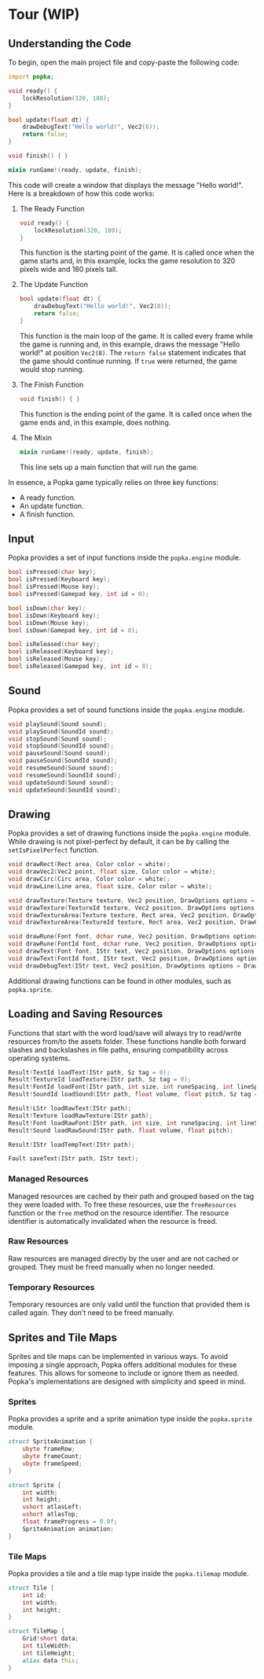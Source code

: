 # Tour (WIP)

## Understanding the Code

To begin, open the main project file and copy-paste the following code:

```d
import popka;

void ready() {
    lockResolution(320, 180);
}

bool update(float dt) {
    drawDebugText("Hello world!", Vec2(8));
    return false;
}

void finish() { }

mixin runGame!(ready, update, finish);
```

This code will create a window that displays the message "Hello world!".
Here is a breakdown of how this code works:

1. The Ready Function

    ```d
    void ready() {
        lockResolution(320, 180);
    }
    ```

    This function is the starting point of the game.
    It is called once when the game starts and, in this example, locks the game resolution to 320 pixels wide and 180 pixels tall.

2. The Update Function

    ```d
    bool update(float dt) {
        drawDebugText("Hello world!", Vec2(8));
        return false;
    }
    ```

    This function is the main loop of the game.
    It is called every frame while the game is running and, in this example, draws the message "Hello world!" at position `Vec2(8)`.
    The `return false` statement indicates that the game should continue running.
    If `true` were returned, the game would stop running.

3. The Finish Function

    ```d
    void finish() { }
    ```

    This function is the ending point of the game.
    It is called once when the game ends and, in this example, does nothing.

4. The Mixin

    ```d
    mixin runGame!(ready, update, finish);
    ```

    This line sets up a main function that will run the game.

In essence, a Popka game typically relies on three key functions:

* A ready function.
* An update function.
* A finish function.

## Input

Popka provides a set of input functions inside the `popka.engine` module.

```d
bool isPressed(char key);
bool isPressed(Keyboard key);
bool isPressed(Mouse key);
bool isPressed(Gamepad key, int id = 0);

bool isDown(char key);
bool isDown(Keyboard key);
bool isDown(Mouse key);
bool isDown(Gamepad key, int id = 0);

bool isReleased(char key);
bool isReleased(Keyboard key);
bool isReleased(Mouse key);
bool isReleased(Gamepad key, int id = 0);
```

## Sound

Popka provides a set of sound functions inside the `popka.engine` module.

```d
void playSound(Sound sound);
void playSound(SoundId sound);
void stopSound(Sound sound);
void stopSound(SoundId sound);
void pauseSound(Sound sound);
void pauseSound(SoundId sound);
void resumeSound(Sound sound);
void resumeSound(SoundId sound);
void updateSound(Sound sound);
void updateSound(SoundId sound);
```

## Drawing

Popka provides a set of drawing functions inside the `popka.engine` module.
While drawing is not pixel-perfect by default, it can be by calling the `setIsPixelPerfect` function.

```d
void drawRect(Rect area, Color color = white);
void drawVec2(Vec2 point, float size, Color color = white);
void drawCirc(Circ area, Color color = white);
void drawLine(Line area, float size, Color color = white);

void drawTexture(Texture texture, Vec2 position, DrawOptions options = DrawOptions());
void drawTexture(TextureId texture, Vec2 position, DrawOptions options = DrawOptions());
void drawTextureArea(Texture texture, Rect area, Vec2 position, DrawOptions options = DrawOptions());
void drawTextureArea(TextureId texture, Rect area, Vec2 position, DrawOptions options = DrawOptions());

void drawRune(Font font, dchar rune, Vec2 position, DrawOptions options = DrawOptions());
void drawRune(FontId font, dchar rune, Vec2 position, DrawOptions options = DrawOptions());
void drawText(Font font, IStr text, Vec2 position, DrawOptions options = DrawOptions());
void drawText(FontId font, IStr text, Vec2 position, DrawOptions options = DrawOptions());
void drawDebugText(IStr text, Vec2 position, DrawOptions options = DrawOptions());
```

Additional drawing functions can be found in other modules, such as `popka.sprite`.

## Loading and Saving Resources

Functions that start with the word load/save will always try to read/write resources from/to the assets folder.
These functions handle both forward slashes and backslashes in file paths, ensuring compatibility across operating systems.

```d
Result!TextId loadText(IStr path, Sz tag = 0);
Result!TextureId loadTexture(IStr path, Sz tag = 0);
Result!FontId loadFont(IStr path, int size, int runeSpacing, int lineSpacing, const(dchar)[] runes = [], Sz tag = 0);
Result!SoundId loadSound(IStr path, float volume, float pitch, Sz tag = 0);

Result!LStr loadRawText(IStr path);
Result!Texture loadRawTexture(IStr path);
Result!Font loadRawFont(IStr path, int size, int runeSpacing, int lineSpacing, const(dchar)[] runes = []);
Result!Sound loadRawSound(IStr path, float volume, float pitch);

Result!IStr loadTempText(IStr path);

Fault saveText(IStr path, IStr text);
```

### Managed Resources

Managed resources are cached by their path and grouped based on the tag they were loaded with.
To free these resources, use the `freeResources` function or the `free` method on the resource identifier.
The resource identifier is automatically invalidated when the resource is freed.

### Raw Resources

Raw resources are managed directly by the user and are not cached or grouped.
They must be freed manually when no longer needed.

### Temporary Resources

Temporary resources are only valid until the function that provided them is called again.
They don’t need to be freed manually.

## Sprites and Tile Maps

Sprites and tile maps can be implemented in various ways.
To avoid imposing a single approach, Popka offers additional modules for these features. This allows for someone to include or ignore them as needed. Popka's implementations are designed with simplicity and speed in mind.

### Sprites

Popka provides a sprite and a sprite animation type inside the `popka.sprite` module.

```d
struct SpriteAnimation {
    ubyte frameRow;
    ubyte frameCount;
    ubyte frameSpeed;
}

struct Sprite {
    int width;
    int height;
    ushort atlasLeft;
    ushort atlasTop;
    float frameProgress = 0.0f;
    SpriteAnimation animation;
}
```

### Tile Maps

Popka provides a tile and a tile map type inside the `popka.tilemap` module.

```d
struct Tile {
    int id;
    int width;
    int height;
}

struct TileMap {
    Grid!short data;
    int tileWidth;
    int tileHeight;
    alias data this;
}
```
